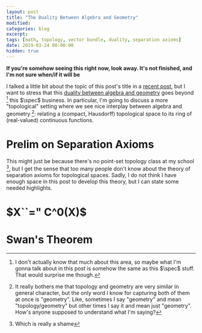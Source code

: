 ```yaml
---
layout: post
title: "The Duality Between Algebra and Geometry"
modified:
categories: blog
excerpt:
tags: [math, topology, vector bundle, duality, separation axioms]
date: 2019-03-24 00:00:00
hidden: true
---
```


<b>If you're somehow seeing this right now, look away. It's not finished, and I'm not sure when/if it will be</b>

I talked a little bit about the topic of this post's title in a [recent post](../comm-alg), but I want to stress that this [duality between algebra and geometry](https://www.youtube.com/watch?v=F8mYLi3PGOc) goes beyond [^1] this $\spec$ business. In particular, I'm going to discuss a more "topological" setting where we see nice interplay between algebra and geometry [^2]: relating a (compact, Hausdorff) topological space to its ring of (real-valued) continuous functions.

# Prelim on Separation Axioms

This might just be because there's no point-set topology class at my school [^3], but I get the sense that too many people don't know about the theory of separation axioms for topological spaces. Sadly, I do not think I have enough space in this post to develop this theory, but I can state some needed highlights. 

# $X``=" C^0(X)$

# Swan's Theorem

[^1]: I don't actually know that much about this area, so maybe what I'm gonna talk about in this post is somehow the same as this $\spec$ stuff. That would surprise me though.
[^2]: It really bothers me that topology and geometry are very similar in general character, but the only word I know for capturing both of them at once is "geometry". Like, sometimes I say "geometry" and mean "topology/geometry" but other times I say it and mean just "geometry". How's anyone supposed to understand what I'm saying?
[^3]: Which is really a shame